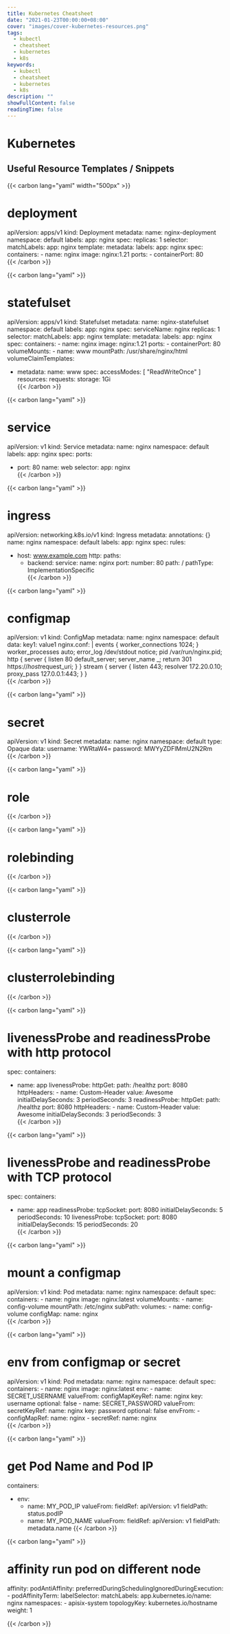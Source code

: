 ```yaml
---
title: Kubernetes Cheatsheet
date: "2021-01-23T00:00:00+08:00"
cover: "images/cover-kubernetes-resources.png"
tags: 
  - kubectl
  - cheatsheet
  - kubernetes
  - k8s
keywords: 
  - kubectl
  - cheatsheet
  - kubernetes
  - k8s
description: ""
showFullContent: false
readingTime: false
---
```

# Kubernetes

## Useful Resource Templates / Snippets

{{< carbon lang="yaml" width="500px" >}}
# deployment
apiVersion: apps/v1
kind: Deployment
metadata:
  name: nginx-deployment
  namespace: default
  labels:
    app: nginx
spec:
  replicas: 1
  selector:
    matchLabels:
      app: nginx
  template:
    metadata:
      labels:
        app: nginx
    spec:
      containers:
      - name: nginx
        image: nginx:1.21
        ports:
        - containerPort: 80                                                                      
{{< /carbon >}}


{{< carbon lang="yaml" >}}
# statefulset
apiVersion: apps/v1
kind: Statefulset
metadata:
  name: nginx-statefulset
  namespace: default
  labels:
    app: nginx
spec:
  serviceName: nginx
  replicas: 1
  selector:
    matchLabels:
      app: nginx
  template:
    metadata:
      labels:
        app: nginx
    spec:
      containers:
      - name: nginx
        image: nginx:1.21
        ports:
        - containerPort: 80
        volumeMounts:
        - name: www
          mountPath: /usr/share/nginx/html
  volumeClaimTemplates:
  - metadata:
      name: www
    spec:
      accessModes: [ "ReadWriteOnce" ]
      resources:
        requests:
          storage: 1Gi                                                                                
{{< /carbon >}}

{{< carbon lang="yaml" >}}
# service
apiVersion: v1
kind: Service
metadata:
  name: nginx
  namespace: default
  labels:
    app: nginx
spec:
  ports:
  - port: 80
    name: web
  selector:
    app: nginx                                                                                          
{{< /carbon >}}

{{< carbon lang="yaml" >}}
# ingress
apiVersion: networking.k8s.io/v1
kind: Ingress
metadata:
  annotations: {}
  name: nginx
  namespace: default
  labels:
    app: nginx
spec:
  rules:
  - host: www.example.com
    http:
      paths:
      - backend:
          service:
            name: nginx
            port:
              number: 80
        path: /
        pathType: ImplementationSpecific                                                  
{{< /carbon >}}

{{< carbon lang="yaml" >}}
# configmap
apiVersion: v1
kind: ConfigMap
metadata:
  name: nginx
  namespace: default
data:
  key1: value1
  nginx.conf: |
    events {
      worker_connections  1024;
    }
    worker_processes auto;
    error_log /dev/stdout notice;
    pid /var/run/nginx.pid;
    http {
      server {
        listen 80 default_server;
        server_name _;
        return 301 https://$host$request_uri;
      }
    }
    stream {
      server {
        listen 443;
        resolver 172.20.0.10;
        proxy_pass 127.0.0.1:443;
      }
    }                                                                                          
{{< /carbon >}}

{{< carbon lang="yaml" >}}
# secret
apiVersion: v1
kind: Secret
metadata:
  name: nginx
  namespace: default
type: Opaque
data:
  username: YWRtaW4=
  password: MWYyZDFlMmU2N2Rm                                                                      
{{< /carbon >}}

{{< carbon lang="yaml" >}}
# role                                                                                
{{< /carbon >}}

{{< carbon lang="yaml" >}}
# rolebinding                                                                                
{{< /carbon >}}

{{< carbon lang="yaml" >}}
# clusterrole                                                                                
{{< /carbon >}}

{{< carbon lang="yaml" >}}
# clusterrolebinding                                                                      
{{< /carbon >}}

{{< carbon lang="yaml" >}}
# livenessProbe and readinessProbe with http protocol
spec:
  containers:
  - name: app
    livenessProbe:
      httpGet:
        path: /healthz
        port: 8080
        httpHeaders:
        - name: Custom-Header
          value: Awesome
      initialDelaySeconds: 3
      periodSeconds: 3
    readinessProbe:
      httpGet:
        path: /healthz
        port: 8080
        httpHeaders:
        - name: Custom-Header
          value: Awesome
      initialDelaySeconds: 3
      periodSeconds: 3                                                                      
{{< /carbon >}}

{{< carbon lang="yaml" >}}
# livenessProbe and readinessProbe with TCP protocol
spec:
  containers:
  - name: app
    readinessProbe:
      tcpSocket:
        port: 8080
      initialDelaySeconds: 5
      periodSeconds: 10
    livenessProbe:
      tcpSocket:
        port: 8080
      initialDelaySeconds: 15
      periodSeconds: 20                                                                      
{{< /carbon >}}

{{< carbon lang="yaml" >}}
# mount a configmap
apiVersion: v1
kind: Pod
metadata:
  name: nginx
  namespace: default
spec:
  containers:
    - name: nginx
      image: nginx:latest
      volumeMounts:
      - name: config-volume
        mountPath: /etc/nginx
        subPath:
  volumes:
    - name: config-volume
      configMap:
        name: nginx                                                                      
{{< /carbon >}}

{{< carbon lang="yaml" >}}
# env from configmap or secret
apiVersion: v1
kind: Pod
metadata:
  name: nginx
  namespace: default
spec:
  containers:
    - name: nginx
      image: nginx:latest
      env:
      - name: SECRET_USERNAME
        valueFrom:
          configMapKeyRef:
            name: nginx
            key: username
            optional: false
      - name: SECRET_PASSWORD
        valueFrom:
          secretKeyRef:
            name: nginx
            key: password
            optional: false
      envFrom:
      - configMapRef:
          name: nginx
      - secretRef:
          name: nginx                                                                      
{{< /carbon >}}

{{< carbon lang="yaml" >}}
# get Pod Name and Pod IP 
containers:
  - env:
    - name: MY_POD_IP
      valueFrom:
        fieldRef:
          apiVersion: v1
          fieldPath: status.podIP
    - name: MY_POD_NAME
      valueFrom:
        fieldRef:
          apiVersion: v1
          fieldPath: metadata.name
{{< /carbon >}}


{{< carbon lang="yaml" >}}
# affinity run pod on different node
  affinity:
    podAntiAffinity:
      preferredDuringSchedulingIgnoredDuringExecution:
      - podAffinityTerm:
          labelSelector:
            matchLabels:
              app.kubernetes.io/name: nginx
          namespaces:
          - apisix-system
          topologyKey: kubernetes.io/hostname
        weight: 1

{{< /carbon >}}

